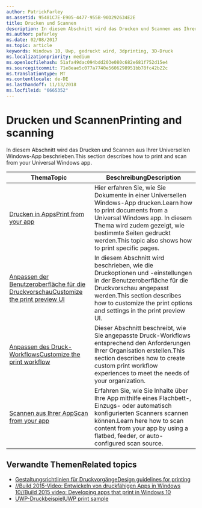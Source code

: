 ```yaml
---
author: PatrickFarley
ms.assetid: 95481C7E-E905-4477-955B-90D292634E2E
title: Drucken und Scannen
description: In diesem Abschnitt wird das Drucken und Scannen aus Ihrer Universellen Windows-App beschrieben.
ms.author: pafarley
ms.date: 02/08/2017
ms.topic: article
keywords: Windows 10, Uwp, gedruckt wird, 3dprinting, 3D-Druck
ms.localizationpriority: medium
ms.openlocfilehash: 51afa49dac094bdd203e080c682e681f752d15e4
ms.sourcegitcommit: 71e8eae5c077a7740e5606298951bb78fc42b22c
ms.translationtype: MT
ms.contentlocale: de-DE
ms.lasthandoff: 11/13/2018
ms.locfileid: "6665352"
---
```

# <a name="printing-and-scanning"></a><span data-ttu-id="fada2-104">Drucken und Scannen</span><span class="sxs-lookup"><span data-stu-id="fada2-104">Printing and scanning</span></span>


<span data-ttu-id="fada2-105">In diesem Abschnitt wird das Drucken und Scannen aus Ihrer Universellen Windows-App beschrieben.</span><span class="sxs-lookup"><span data-stu-id="fada2-105">This section describes how to print and scan from your Universal Windows app.</span></span>

| <span data-ttu-id="fada2-106">Thema</span><span class="sxs-lookup"><span data-stu-id="fada2-106">Topic</span></span> | <span data-ttu-id="fada2-107">Beschreibung</span><span class="sxs-lookup"><span data-stu-id="fada2-107">Description</span></span> | 
|-------|-------------|
| [<span data-ttu-id="fada2-108">Drucken in Apps</span><span class="sxs-lookup"><span data-stu-id="fada2-108">Print from your app</span></span>](print-from-your-app.md) | <span data-ttu-id="fada2-109">Hier erfahren Sie, wie Sie Dokumente in einer Universellen Windows-App drucken.</span><span class="sxs-lookup"><span data-stu-id="fada2-109">Learn how to print documents from a Universal Windows app.</span></span> <span data-ttu-id="fada2-110">In diesem Thema wird zudem gezeigt, wie bestimmte Seiten gedruckt werden.</span><span class="sxs-lookup"><span data-stu-id="fada2-110">This topic also shows how to print specific pages.</span></span> |
| [<span data-ttu-id="fada2-111">Anpassen der Benutzeroberfläche für die Druckvorschau</span><span class="sxs-lookup"><span data-stu-id="fada2-111">Customize the print preview UI</span></span>](customize-the-print-preview-ui.md) | <span data-ttu-id="fada2-112">In diesem Abschnitt wird beschrieben, wie die Druckoptionen und -einstellungen in der Benutzeroberfläche für die Druckvorschau angepasst werden.</span><span class="sxs-lookup"><span data-stu-id="fada2-112">This section describes how to customize the print options and settings in the print preview UI.</span></span> |
| [<span data-ttu-id="fada2-113">Anpassen des Druck-Workflows</span><span class="sxs-lookup"><span data-stu-id="fada2-113">Customize the print workflow</span></span>](print-workflow-customize.md) | <span data-ttu-id="fada2-114">Dieser Abschnitt beschreibt, wie Sie angepasste Druck-Workflows entsprechend den Anforderungen Ihrer Organisation erstellen.</span><span class="sxs-lookup"><span data-stu-id="fada2-114">This section describes how to create custom print workflow experiences to meet the needs of your organization.</span></span>  |
| [<span data-ttu-id="fada2-115">Scannen aus Ihrer App</span><span class="sxs-lookup"><span data-stu-id="fada2-115">Scan from your app</span></span>](scan-from-your-app.md) | <span data-ttu-id="fada2-116">Erfahren Sie, wie Sie Inhalte über Ihre App mithilfe eines Flachbett-, Einzugs- oder automatisch konfigurierten Scanners scannen können.</span><span class="sxs-lookup"><span data-stu-id="fada2-116">Learn here how to scan content from your app by using a flatbed, feeder, or auto-configured scan source.</span></span>|

## <a name="related-topics"></a><span data-ttu-id="fada2-117">Verwandte Themen</span><span class="sxs-lookup"><span data-stu-id="fada2-117">Related topics</span></span>

* [<span data-ttu-id="fada2-118">Gestaltungsrichtlinien für Druckvorgänge</span><span class="sxs-lookup"><span data-stu-id="fada2-118">Design guidelines for printing</span></span>](https://msdn.microsoft.com/library/windows/apps/Hh868178)
* [<span data-ttu-id="fada2-119">//Build 2015-Video: Entwickeln von druckfähigen Apps in Windows 10</span><span class="sxs-lookup"><span data-stu-id="fada2-119">//Build 2015 video: Developing apps that print in Windows 10</span></span>](https://channel9.msdn.com/Events/Build/2015/2-94)
* [<span data-ttu-id="fada2-120">UWP-Druckbeispiel</span><span class="sxs-lookup"><span data-stu-id="fada2-120">UWP print sample</span></span>](http://go.microsoft.com/fwlink/p/?LinkId=619984)
 

